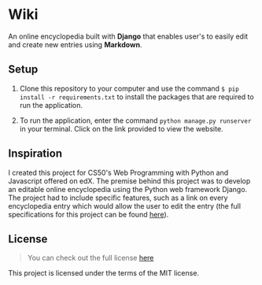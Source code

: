 # Wiki

An online encyclopedia built with **Django** that enables user's to easily edit and create new entries using **Markdown**. 

## Setup
1. Clone this repository to your computer and use the command `$ pip install -r requirements.txt` to install the packages that are required to run the application.

2. To run the application, enter the command `python manage.py runserver` in your terminal. Click on the link provided to view the website.

## Inspiration
I created this project for CS50's Web Programming with Python and Javascript offered on edX. The premise behind this project was to develop an editable online encyclopedia using the Python web framework Django. The project had to include specific features, such as a link on every encyclopedia entry which would allow the user to edit the entry (the full specifications for this project can be found [here](https://cs50.harvard.edu/web/2020/projects/1/wiki/)).

## License
> You can check out the full license [here](https://github.com/TylerWon/wiki/blob/master/LICENSE)

This project is licensed under the terms of the MIT license. 
